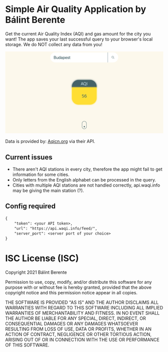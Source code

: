 # Simple Air Quality Application by Bálint Berente
Get the current Air Quality Index (AQI) and gas amount for the city you want! The app saves your last successful query to your browser's local storage.
We do NOT collect any data from you!

![Demo](./demo_main.png)

Data is provided by: [Aqicn.org](https://aqicn.org/) via their API.

## Current issues
- There aren't AQI stations in every city, therefore the app might fail to get information for some cities.
- Only letters from the English alphabet can be processed in the query.
- Cities with multiple AQI stations are not handled correctly, api.waqi.info may be giving the main station (?).

## Config required
```
{
    "token": <your API token>,
    "url": "https://api.waqi.info/feed/",
    "server_port": <server port of your choice>
}
```

# ISC License (ISC)
Copyright 2021 Bálint Berente

Permission to use, copy, modify, and/or distribute this software for any purpose with or without fee is hereby granted, provided that the above copyright notice and this permission notice appear in all copies.

THE SOFTWARE IS PROVIDED "AS IS" AND THE AUTHOR DISCLAIMS ALL WARRANTIES WITH REGARD TO THIS SOFTWARE INCLUDING ALL IMPLIED WARRANTIES OF MERCHANTABILITY AND FITNESS. IN NO EVENT SHALL THE AUTHOR BE LIABLE FOR ANY SPECIAL, DIRECT, INDIRECT, OR CONSEQUENTIAL DAMAGES OR ANY DAMAGES WHATSOEVER RESULTING FROM LOSS OF USE, DATA OR PROFITS, WHETHER IN AN ACTION OF CONTRACT, NEGLIGENCE OR OTHER TORTIOUS ACTION, ARISING OUT OF OR IN CONNECTION WITH THE USE OR PERFORMANCE OF THIS SOFTWARE.
